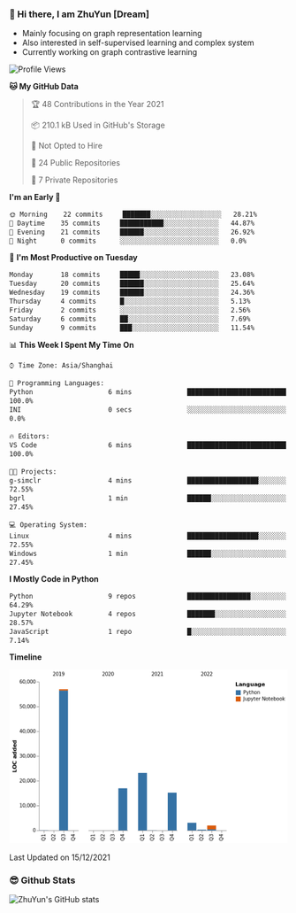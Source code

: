 ### 👋 Hi there, I am ZhuYun [Dream]

- Mainly focusing on graph representation learning
- Also interested in self-supervised learning and complex system
- Currently working on graph contrastive learning

<!--START_SECTION:waka-->
![Profile Views](http://img.shields.io/badge/Profile%20Views-76-blue)

**🐱 My GitHub Data** 

> 🏆 48 Contributions in the Year 2021
 > 
> 📦 210.1 kB Used in GitHub's Storage 
 > 
> 🚫 Not Opted to Hire
 > 
> 📜 24 Public Repositories 
 > 
> 🔑 7 Private Repositories  
 > 
**I'm an Early 🐤** 

```text
🌞 Morning    22 commits     ███████░░░░░░░░░░░░░░░░░░   28.21% 
🌆 Daytime    35 commits     ███████████░░░░░░░░░░░░░░   44.87% 
🌃 Evening    21 commits     ██████░░░░░░░░░░░░░░░░░░░   26.92% 
🌙 Night      0 commits      ░░░░░░░░░░░░░░░░░░░░░░░░░   0.0%

```
📅 **I'm Most Productive on Tuesday** 

```text
Monday       18 commits     █████░░░░░░░░░░░░░░░░░░░░   23.08% 
Tuesday      20 commits     ██████░░░░░░░░░░░░░░░░░░░   25.64% 
Wednesday    19 commits     ██████░░░░░░░░░░░░░░░░░░░   24.36% 
Thursday     4 commits      █░░░░░░░░░░░░░░░░░░░░░░░░   5.13% 
Friday       2 commits      ░░░░░░░░░░░░░░░░░░░░░░░░░   2.56% 
Saturday     6 commits      ██░░░░░░░░░░░░░░░░░░░░░░░   7.69% 
Sunday       9 commits      ███░░░░░░░░░░░░░░░░░░░░░░   11.54%

```


📊 **This Week I Spent My Time On** 

```text
⌚︎ Time Zone: Asia/Shanghai

💬 Programming Languages: 
Python                   6 mins              █████████████████████████   100.0% 
INI                      0 secs              ░░░░░░░░░░░░░░░░░░░░░░░░░   0.0%

🔥 Editors: 
VS Code                  6 mins              █████████████████████████   100.0%

🐱‍💻 Projects: 
g-simclr                 4 mins              ██████████████████░░░░░░░   72.55% 
bgrl                     1 min               ██████░░░░░░░░░░░░░░░░░░░   27.45%

💻 Operating System: 
Linux                    4 mins              ██████████████████░░░░░░░   72.55% 
Windows                  1 min               ██████░░░░░░░░░░░░░░░░░░░   27.45%

```

**I Mostly Code in Python** 

```text
Python                   9 repos             ████████████████░░░░░░░░░   64.29% 
Jupyter Notebook         4 repos             ███████░░░░░░░░░░░░░░░░░░   28.57% 
JavaScript               1 repo              █░░░░░░░░░░░░░░░░░░░░░░░░   7.14%

```


**Timeline**

![Chart not found](https://raw.githubusercontent.com/ZhuYun97/ZhuYun97/main/charts/bar_graph.png) 


 Last Updated on 15/12/2021
<!--END_SECTION:waka-->

### 😎 Github Stats
![ZhuYun's GitHub stats](https://github-readme-stats.vercel.app/api?username=ZhuYun97&show_icons=true&theme=onedark)
